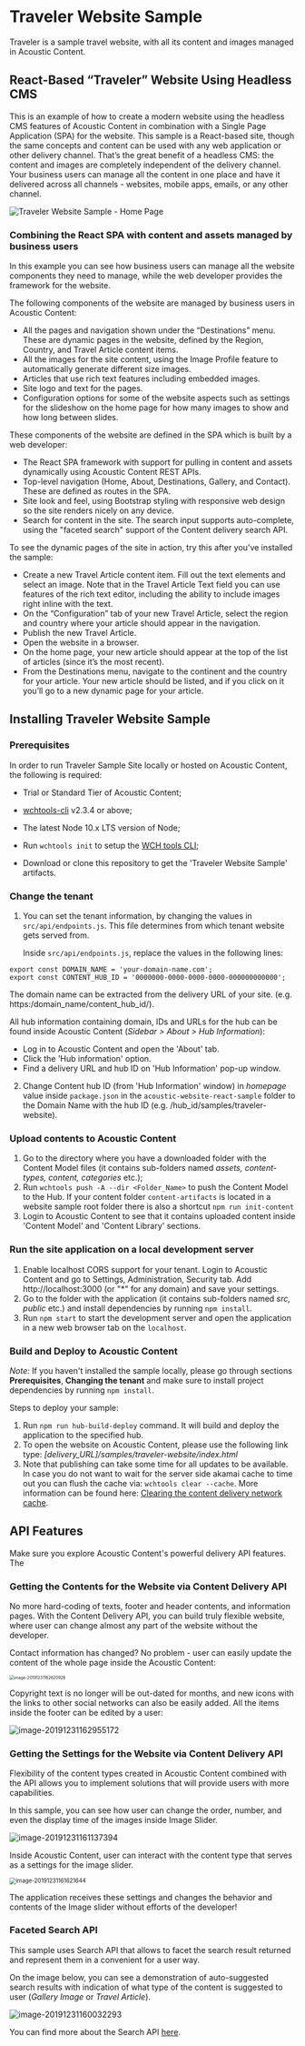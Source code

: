 # Traveler Website Sample

Traveler is a sample travel website, with all its content and images managed in Acoustic Content.

## React-Based “Traveler” Website Using Headless CMS

This is an example of how to create a modern website using the headless CMS features of Acoustic Content in combination with a Single Page Application (SPA) for the website. This sample is a React-based site, though the same concepts and content can be used with any web application or other delivery channel. That’s the great benefit of a headless CMS: the content and images are completely independent of the delivery channel. Your business users can manage all the content in one place and have it delivered across all channels - websites, mobile apps, emails, or any other channel. 

![Traveler Website Sample - Home Page](docs/images/readme_image_1)

### Combining the React SPA with content and assets managed by business users

In this example you can see how business users can manage all the website components they need to manage, while the web developer provides the framework for the website.

The following components of the website are managed by business users in Acoustic Content:
- All the pages and navigation shown under the “Destinations” menu. These are dynamic pages in the website, defined by the Region, Country, and Travel Article content items. 
- All the images for the site content, using the Image Profile feature to automatically generate different size images.
- Articles that use rich text features including embedded images.
- Site logo and text for the pages.
- Configuration options for some of the website aspects such as settings for the slideshow on the home page for how many images to show and how long between slides.

These components of the website are defined in the SPA which is built by a web developer:
- The React SPA framework with support for pulling in content and assets dynamically using Acoustic Content REST APIs.
- Top-level navigation (Home, About, Destinations, Gallery, and Contact). These are defined as routes in the SPA.
- Site look and feel, using Bootstrap styling with responsive web design so the site renders nicely on any device.
- Search for content in the site. The search input supports auto-complete, using the "faceted search" support of the Content delivery search API.

To see the dynamic pages of the site in action, try this after you've installed the sample:
- Create a new Travel Article content item. Fill out the text elements and select an image. Note that in the Travel Article Text field you can use features of the rich text editor, including the ability to include images right inline with the text.
- On the “Configuration” tab of your new Travel Article, select the region and country where your article should appear in the navigation.
- Publish the new Travel Article.
- Open the website in a browser.
- On the home page, your new article should appear at the top of the list of articles (since it’s the most recent).
- From the Destinations menu, navigate to the continent and the country for your article. Your new article should be listed, and if you click on it you’ll go to a new dynamic page for your article.


## Installing Traveler Website Sample

### Prerequisites

In order to run Traveler Sample Site locally or hosted on Acoustic Content, the following is required:

- Trial or Standard Tier of Acoustic Content;

- [wchtools-cli](https://github.com/ibm-wch/wchtools-cli) v2.3.4 or above;

- The latest Node 10.x LTS version of Node;

- Run `wchtools init` to setup the [WCH tools CLI](https://github.com/ibm-wch/wchtools-cli#getting-started);

- Download or clone this repository to get the 'Traveler Website Sample' artifacts.

### Change the tenant

1. You can set the tenant information, by changing the values in `src/api/endpoints.js`. This file determines from which tenant website gets served from.

   Inside `src/api/endpoints.js`, replace the values in the following lines:

```
export const DOMAIN_NAME = 'your-domain-name.com';
export const CONTENT_HUB_ID = '0000000-0000-0000-0000-000000000000';
```

The domain name can be extracted from the delivery URL of your site. (e.g. https:/domain_name/content_hub_id/).

All hub information containing domain, IDs and URLs for the hub can be found inside Acoustic Content (_Sidebar > About > Hub Information_):

- Log in to Acoustic Content and open the 'About' tab.
- Click the 'Hub information' option.
- Find a delivery URL and hub ID on 'Hub Information' pop-up window.

2. Change Content hub ID (from 'Hub Information' window) in _homepage_ value inside `package.json` in the `acoustic-website-react-sample` folder to the Domain Name with the hub ID (e.g. /hub_id/samples/traveler-website).

### Upload contents to Acoustic Content

1. Go to the directory where you have a downloaded folder with the Content Model files (it contains sub-folders named _assets, content-types, content, categories_ etc.);
2. Run `wchtools push -A --dir <Folder_Name>` to push the Content Model to the Hub. If your content folder `content-artifacts` is located in a website sample root folder there is also a shortcut `npm run init-content`
3. Login to Acoustic Content to see that it contains uploaded content inside 'Content Model' and 'Content Library' sections.

### Run the site application on a local development server

1. Enable localhost CORS support for your tenant. Login to Acoustic Content and go to Settings, Administration, Security tab. Add http://localhost:3000 (or "*" for any domain) and save your settings.
2. Go to the folder with the application (it contains sub-folders named _src, public_ etc.) and install dependencies by running `npm install`.
3. Run `npm start` to start the development server and open the application in a new web browser tab on the `localhost`.

### Build and Deploy to Acoustic Content

_Note:_ If you haven't installed the sample locally, please go through sections **Prerequisites**, **Changing the tenant** and make sure to install project dependencies by running `npm install`.

Steps to deploy your sample:

1. Run `npm run hub-build-deploy` command. It will build and deploy the application to the specified hub.
2. To open the website on Acoustic Content, please use the following link type: _[delivery_URL]/samples/traveler-website/index.html_
3. Note that publishing can take some time for all updates to be available. In case you do not want to wait for the server side akamai cache to time out you can flush the cache via: `wchtools clear --cache`. More information can be found here: [Clearing the content delivery network cache](https://github.com/acoustic-content-samples/wchtools-cli#clearing-the-watson-content-hub-content-delivery-network-cache).

## API Features

Make sure you explore Acoustic Content's powerful delivery API features. The

### Getting the Contents for the Website via Content Delivery API

No more hard-coding of texts, footer and header contents, and information pages. With the Content Delivery API, you can build truly flexible website, where user can change almost any part of the website without the developer.

Contact information has changed? No problem - user can easily update the content of the whole page inside the Acoustic Content:

<img src="docs/images/readme_image_2" alt="image-20191231162620926" style="zoom:50%"/>

Copyright text is no longer will be out-dated for months, and new icons with the links to other social networks can also be easily added. All the items inside the footer can be edited by a user:

![image-20191231162955172](docs/images/readme_image_3)

### Getting the Settings for the Website via Content Delivery API

Flexibility of the content types created in Acoustic Content combined with the API allows you to implement solutions that will provide users with more capabilities.

In this sample, you can see how user can change the order, number, and even the display time of the images inside Image Slider.

![image-20191231161137394](docs/images/readme_image_4)

Inside Acoustic Content, user can interact with the content type that serves as a settings for the image slider.

<img src="docs/images/readme_image_5" alt="image-20191231161621644" style="zoom:70%;" />

The application receives these settings and changes the behavior and contents of the Image slider without efforts of the developer!

### Faceted Search API

This sample uses Search API that allows to facet the search result returned and represent them in a convenient for a user way.

On the image below, you can see a demonstration of auto-suggested search results with indication of what type of the content is suggested to user (_Gallery Image_ or _Travel Article_).

![image-20191231160032293](docs/images/readme_image_6)

You can find more about the Search API [here](https://acoustic-content-samples.github.io/wch-openapi-documentation/#tag/Delivery-search).
